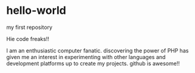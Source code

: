 # hello-world
my first repository


Hie code freaks!!

I am an enthusiastic computer fanatic. discovering the power of PHP has given me an interest in experimenting with other languages and development platforms up to  create my projects. github is awesome!!
